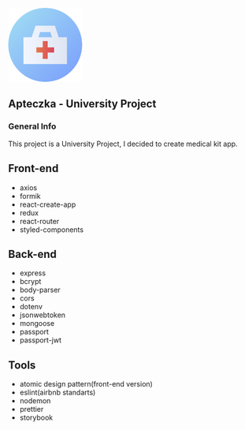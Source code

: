 ![alt text](https://github.com/stoqel33/ApteczkaProject/blob/master/readme/icon.png?raw=true)

## Apteczka - University Project
### General Info

This project is a University Project, I decided to create medical kit app.

## Front-end

* axios
* formik
* react-create-app
* redux
* react-router
* styled-components

## Back-end

* express
* bcrypt
* body-parser
* cors
* dotenv
* jsonwebtoken
* mongoose
* passport
* passport-jwt

## Tools

* atomic design pattern(front-end version)
* eslint(airbnb standarts)
* nodemon
* prettier
* storybook

